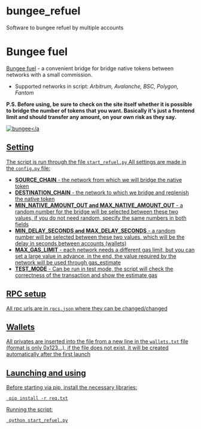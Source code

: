 # bungee_refuel
Software to bungee refuel by multiple accounts
# Bungee fuel
[Bungee fuel](https://www.bungee.exchange/refuel) - a convenient bridge for bridge native tokens between networks with a small commission.

  - Supported networks in script: *Arbitrum, Avalanche, BSC, Polygon, Fantom*
 
**P.S. Before using, be sure to check on the site itself whether it is possible to bridge the number of tokens that you want. Basically it's just a frontend limit and should transfer any amount, on **your own risk** as they say.**
 
  <a href="https://imgbb.com/"><img src="https://i.ibb.co/z45TTVv/bungee.png" alt="bungee" border="0"></a <br/>
## Setting
  The script is run through the file `start_refuel.py`
  All settings are made in the `config.py` file:
 
  - **SOURCE_CHAIN** - the network from which we will bridge the native token
  - **DESTINATION_CHAIN** - the network to which we bridge and replenish the native token
  - **MIN_NATIVE_AMOUNT_OUT and MAX_NATIVE_AMOUNT_OUT** - a random number for the bridge will be selected between these two values, if you do not need random, specify the same numbers in both fields
  - **MIN_DELAY_SECONDS and MAX_DELAY_SECONDS** - a random number will be selected between these two values, which will be the delay in seconds between accounts (wallets)
  - **MAX_GAS_LIMIT** - each network needs a different gas limit, but you can set a large value in advance, in the end, the value required by the network will be used through gas_estimate
  - **TEST_MODE** - Can be run in test mode, the script will check the correctness of the transaction and show the estimate gas

## RPC setup
All rpc urls are in `rpcs.json` where they can be changed/changed

## Wallets
All privates are inserted into the file from a new line in the `wallets.txt` file (format is only 0x123...), if the file does not exist, it will be created automatically after the first launch

## Launching and using
Before starting via pip, install the necessary libraries:

     pip install -r req.txt
   Running the script:
  

     python start_refuel.py
